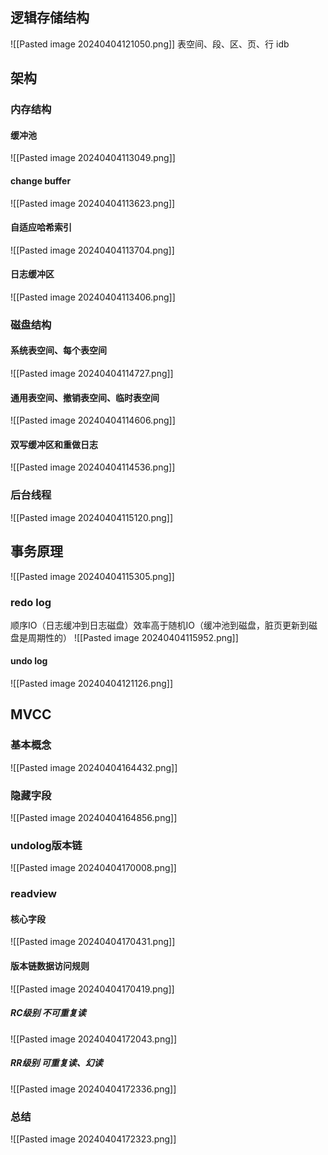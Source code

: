 ## 逻辑存储结构
![[Pasted image 20240404121050.png]]
表空间、段、区、页、行
idb
## 架构
### 内存结构
#### 缓冲池
![[Pasted image 20240404113049.png]]

#### change buffer
![[Pasted image 20240404113623.png]]

#### 自适应哈希索引
![[Pasted image 20240404113704.png]]

#### 日志缓冲区
![[Pasted image 20240404113406.png]]
### 磁盘结构

#### 系统表空间、每个表空间
![[Pasted image 20240404114727.png]]
#### 通用表空间、撤销表空间、临时表空间
![[Pasted image 20240404114606.png]]
#### 双写缓冲区和重做日志
![[Pasted image 20240404114536.png]]
### 后台线程
![[Pasted image 20240404115120.png]]




## 事务原理
![[Pasted image 20240404115305.png]]
### redo log
顺序IO（日志缓冲到日志磁盘）效率高于随机IO（缓冲池到磁盘，脏页更新到磁盘是周期性的）
![[Pasted image 20240404115952.png]]
#### undo log
![[Pasted image 20240404121126.png]]

## MVCC

### 基本概念
![[Pasted image 20240404164432.png]]
### 隐藏字段
![[Pasted image 20240404164856.png]]

### undolog版本链
![[Pasted image 20240404170008.png]]

### readview
#### 核心字段
![[Pasted image 20240404170431.png]]
#### 版本链数据访问规则
![[Pasted image 20240404170419.png]]

##### RC级别 不可重复读
![[Pasted image 20240404172043.png]]

##### RR级别 可重复读、幻读
![[Pasted image 20240404172336.png]]

### 总结
![[Pasted image 20240404172323.png]]
